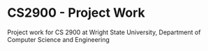 # CS2900 - Project Work

Project work for CS 2900 at Wright State University, Department of Computer Science and Engineering
